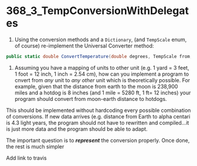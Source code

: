# 368_3_TempConversionWithDelegates

1. Using the conversion methods and a `Dictionary`, (and `TempScale` enum, of course) re-implement the Universal Converter method:

```csharp
public static double ConvertTemperature(double degrees, TempScale from, TempScale to)

```

1. Assuming you have a mapping of units to other unit (e.g. 1 yard = 3 feet, 1 foot = 12 inch, 1 inch = 2.54 cm), how can you implement a program to cnvert from _any_ unit to _any other_ unit which is theoretically possible. For example, given that the distance from earth to the moon is 238,900 miles and a hotdog is 8 inches (and 1 mile = 5280 ft, 1 ft= 12 inches) your program should convert from moon-earth distance to hotdogs.

This should be implemented without hardcoding every possible combination of conversions. If new data arrives (e.g. distance from Earth to alpha centari is 4.3 light years, the program should not have to rewritten and compiled...it is just more data and the program should be able to adapt.

The important question is to _**represent**_ the conversion properly. Once done, the rest is much simpler 

Add link to travis
